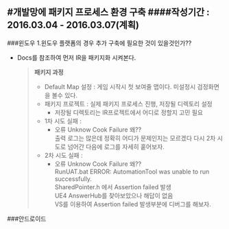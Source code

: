 #개발망에 패키지 프로세스 환경 구축
####작성기간 : 2016.03.04 - 2016.03.07(계획)
---
###윈도우
1.윈도우 플랫폼의 경우 추가 구축에 필요한 것이 있을것인가??
- Docs를 참조하여 먼저 IR을 패키지화 시켜본다.

  > **패키지 과정**
  > - Default Map 설정 : 게임 시작시 첫 보여줄 맵이다. 미설정시 검정화면을 볼수 있다.
  > - 패키지 프로젝트 : 실제 패키지 프로세스 진행, 저장될 디렉토리 설정  
  >   - 저장될 디렉토리는 IR프로젝트에서 어디로 정할지 고민 필요
  > - 1차 시도 실패 :
  >   - 오류 Unknow Cook Failure 왜??  
        출력 로그는 많은데 정확히 어디가 문제인지는 모르겠다 다시 2차 시도로 넘어간 다음에 로그를 자세히 훝어보자.
  > - 2차 시도 실패 : 
  >   - 오류 Unknow Cook Failure 왜??  
        RunUAT.bat ERROR: AutomationTool was unable to run successfully.  
        SharedPointer.h 에서 Assertion failed 발생  
        UE4 AnswerHub를 찾아보았으나 해답이 없음  
        VS를 이용하여 Assertion failed 발생부분에 디버그를 해보자.  


###안드로이드

